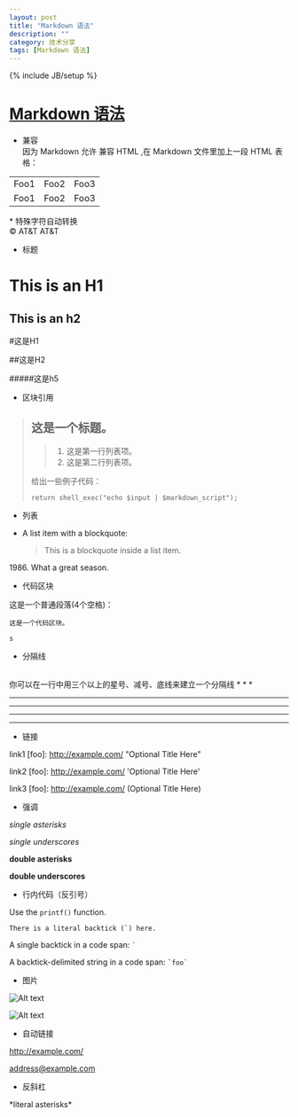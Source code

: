 ```yaml
---
layout: post
title: "Markdown 语法"
description: ""
category: 技术分享
tags: [Markdown 语法]
---
```

{% include JB/setup %}




# [Markdown 语法](http://wowubuntu.com/markdown/)

* 兼容 </br>
因为 Markdown 允许 兼容 HTML ,在 Markdown 文件里加上一段 HTML 表格：

<table>
    <tr>
        <td>Foo1</td>
		<td>Foo2</td>
		<td>Foo3</td>
    </tr>
	<tr>
        <td>Foo1</td>
		<td>Foo2</td>
		<td>Foo3</td>
    </tr>
</table>
<!--break-->
* 特殊字符自动转换
</br>
&copy;
AT&T
AT&amp;T

</br>

* 标题

This is an H1
=============

This is an h2
---
#这是H1

##这是H2

#####这是h5
<br>

* 区块引用


> ## 这是一个标题。
> 
> >1.   这是第一行列表项。
> >2.   这是第二行列表项。
> 
> 给出一些例子代码：
> 
>     return shell_exec("echo $input | $markdown_script");


* 列表

*   A list item with a blockquote:

    > This is a blockquote
    > inside a list item.

1986\. What a great season.

* 代码区块

这是一个普通段落(4个空格)：

    这是一个代码区块。

    s

* 分隔线
<br>
你可以在一行中用三个以上的星号、减号、底线来建立一个分隔线
* * *

***

*****

- - -

---------------------------------------

* 链接


link1 [foo]: http://example.com/  "Optional Title Here"

link2 [foo]: http://example.com/  'Optional Title Here'

link3 [foo]: http://example.com/  (Optional Title Here)


* 强调

*single asterisks*

_single underscores_

**double asterisks**

__double underscores__


* 行内代码（反引号）

Use the `printf()` function.

``There is a literal backtick (`) here.``

A single backtick in a code span: `` ` ``

A backtick-delimited string in a code span: `` `foo` ``

* 图片

![Alt text](/image/Jellyfish.jpg)

![Alt text](/image/Jellyfish.jpg "Optional title")

* 自动链接

<http://example.com/>

<address@example.com>

* 反斜杠

\*literal asterisks\*


